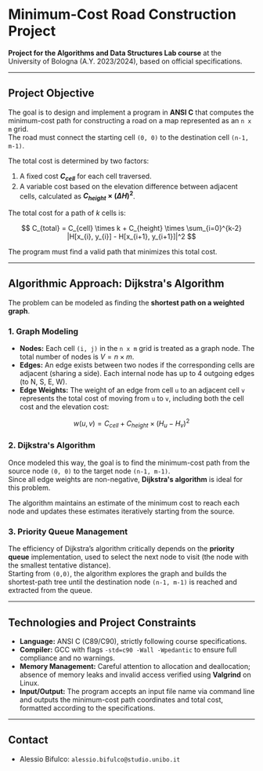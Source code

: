 # Minimum-Cost Road Construction Project

**Project for the Algorithms and Data Structures Lab course** at the University of Bologna (A.Y. 2023/2024), based on official specifications.

---

## Project Objective

The goal is to design and implement a program in **ANSI C** that computes the minimum-cost path for constructing a road on a map represented as an `n x m` grid.  
The road must connect the starting cell `(0, 0)` to the destination cell `(n-1, m-1)`.

The total cost is determined by two factors:

1. A fixed cost **$C_{cell}$** for each cell traversed.  
2. A variable cost based on the elevation difference between adjacent cells, calculated as **$C_{height} \times (\Delta H)^2$**.

The total cost for a path of $k$ cells is:

$$
C_{total} = C_{cell} \times k + C_{height} \times \sum_{i=0}^{k-2} |H[x_{i}, y_{i}] - H[x_{i+1}, y_{i+1}]|^2
$$

The program must find a valid path that minimizes this total cost.

---

## Algorithmic Approach: Dijkstra's Algorithm

The problem can be modeled as finding the **shortest path on a weighted graph**.

### 1. Graph Modeling

- **Nodes:** Each cell `(i, j)` in the `n x m` grid is treated as a graph node. The total number of nodes is $V = n \times m$.  
- **Edges:** An edge exists between two nodes if the corresponding cells are adjacent (sharing a side). Each internal node has up to 4 outgoing edges (to N, S, E, W).  
- **Edge Weights:** The weight of an edge from cell `u` to an adjacent cell `v` represents the total cost of moving from `u` to `v`, including both the cell cost and the elevation cost:

$$
w(u, v) = C_{cell} + C_{height} \times (H_u - H_v)^2
$$

### 2. Dijkstra's Algorithm

Once modeled this way, the goal is to find the minimum-cost path from the source node `(0, 0)` to the target node `(n-1, m-1)`.  
Since all edge weights are non-negative, **Dijkstra's algorithm** is ideal for this problem.  

The algorithm maintains an estimate of the minimum cost to reach each node and updates these estimates iteratively starting from the source.

### 3. Priority Queue Management

The efficiency of Dijkstra’s algorithm critically depends on the **priority queue** implementation, used to select the next node to visit (the node with the smallest tentative distance).  
Starting from `(0,0)`, the algorithm explores the graph and builds the shortest-path tree until the destination node `(n-1, m-1)` is reached and extracted from the queue.

---

## Technologies and Project Constraints

- **Language:** ANSI C (C89/C90), strictly following course specifications.  
- **Compiler:** GCC with flags `-std=c90 -Wall -Wpedantic` to ensure full compliance and no warnings.  
- **Memory Management:** Careful attention to allocation and deallocation; absence of memory leaks and invalid access verified using **Valgrind** on Linux.  
- **Input/Output:** The program accepts an input file name via command line and outputs the minimum-cost path coordinates and total cost, formatted according to the specifications.

---

## Contact

 
* Alessio Bifulco:  `alessio.bifulco@studio.unibo.it`

